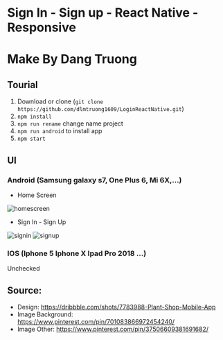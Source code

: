 # Sign In - Sign up - React Native - Responsive
# Make By Dang Truong
## Tourial
1. Download or clone (`git clone https://github.com/dlmtruong1609/LoginReactNative.git`)
2. `npm install`
3. `npm run rename` change name project
4. `npm run android` to install app
5. `npm start`
## UI
### Android (Samsung galaxy s7, One Plus 6, Mi 6X,...)
- Home Screen

![homescreen](https://i.imgur.com/D31akue.png)

- Sign In - Sign Up

![signin](https://i.imgur.com/0qZ0Cr2.png)
![signup](https://i.imgur.com/7SKJC3F.png)

### IOS (Iphone 5 Iphone X Ipad Pro 2018 ...)
Unchecked

## Source: 
- Design: https://dribbble.com/shots/7783988-Plant-Shop-Mobile-App
- Image Background: https://www.pinterest.com/pin/701083866972454240/
- Image Other: https://www.pinterest.com/pin/37506609381691682/
